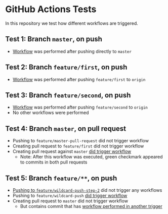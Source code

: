 # GitHub Actions Tests
In this repository we test how different workflows are triggered.

## Test 1: Branch `master`, on push
* [Workflow](https://github.com/mikaelkundert/github-actions-tests/runs/3856205216) was performed after pushing directly to `master`

## Test 2: Branch `feature/first`, on push
* [Workflow](https://github.com/mikaelkundert/github-actions-tests/actions/runs/1327924510) was performed after pushing `feature/first` to `origin`

## Test 3: Branch `feature/second`, on push
* [Workflow](https://github.com/mikaelkundert/github-actions-tests/actions/runs/1327937478) was performed after pushing `feature/second` to `origin`
* No other workflows were performed

## Test 4: Branch `master`, on pull request
* Pushing to `feature/master-pull-request` did not trigger workflow
* Creating pull request to `feature/first` did not trigger workflow
* Creating pull request against `master` [did trigger workflow](https://github.com/mikaelkundert/github-actions-tests/actions/runs/1327955979)
  * Note: After this workflow was executed, green checkmark appeared to commits in both pull requests
## Test 5: Branch `feature/**`, on push
* [Pushing to `feature/wildcard-push-step-2`](https://github.com/mikaelkundert/github-actions-tests/commit/1de9d8c38cf1910970f0bd855545e8ae3c7a58d5) did not trigger any workflows
* Pushing to `feature/wildcard-push` [did trigger workflow](https://github.com/mikaelkundert/github-actions-tests/actions/runs/1327989451)
* Creating pull request to `master` did not trigger workflow
  * But contains commit that has [workflow performed in another trigger](https://github.com/mikaelkundert/github-actions-tests/actions/runs/1327989451)
